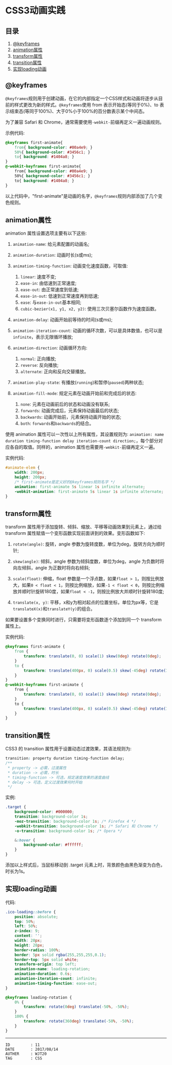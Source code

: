 
# CSS3动画实践 #

## 目录 ##

1. [@keyframes](#href1)
2. [animation属性](#href2)
3. [transform属性](#href3)
4. [transition属性](#href4)
5. [实现loading动画](#href5)

## <a name="href1">@keyframes</a> ##

`@keyframes`规则用于创建动画，在它的内部指定一个CSS样式和动画将逐步从目前的样式更改为新的样式。`@keyframes`使用 from 表示开始态(等同于0%)、to 表示结束态(等同于100%)、大于0%小于100%的百分数表示某个中间态。

为了兼容 Safari 和 Chrome，通常需要使用`-webkit-`前缀再定义一遍动画规则。

示例代码:

```css
@keyframes first-animate{
    from{ background-color: #00a4e9; }
    50%{ background-color: #3456c1; }
    to{ background: #1404a8; }
}
@-webkit-keyframes first-animate{
    from{ background-color: #00a4e9; }
    50%{ background-color: #3456c1; }
    to{ background: #1404a8; }
}
```

以上代码中，"first-animate"是动画的名字，`@keyframes`规则内部添加了几个变色规则。

## <a name="href2">animation属性</a> ##

animation 属性设置选项主要有以下这些:

1. `animation-name`: 给元素配置的动画名;

2. `animation-duration`: 动画时长(s或ms);

3. `animation-timing-function`: 动画变化速度函数，可取值:

    1. `linear`: 速度不变;
    2. `ease-in`: 由低速到正常速度;
    3. `ease-out`: 由正常速度到低速;
    4. `ease-in-out`: 低速到正常速度再到低速;
    5. `ease`: 与`ease-in-out`基本相同;
    6. `cubic-bezier(x1, y1, x2, y2)`: 使用三次贝塞尔函数作为速度函数。

4. `animation-delay`: 动画开始前等待的时间(s或ms);

5. `animation-iteration-count`: 动画的循环次数，可以是具体数值，也可以是`infinite`，表示无限循环播放;

6. `animation-direction`: 动画循环方向:

    1. `normal`: 正向播放;
    2. `reverse`: 反向播放;
    3. `alternate`: 正向和反向交替播放。

7. `animation-play-state`: 有播放(`running`)和暂停(`paused`)两种状态;

8. `animation-fill-mode`: 规定元素在动画开始前和完成后的状态:

    1. `none`: 元素在动画前后的状态和动画没有联系;
    2. `forwards`: 动画完成后，元素保持动画最后的状态;
    3. `backwards`: 动画开始前，元素保持动画开始的状态;
    4. `both`: `forwards`和`backwards`的结合。

使用 animation 属性可以一次性以上所有属性，其设置规则为: `animation: name duration timing-function delay iteration-count direction;`，每个部分对应各自的取值。同样的，animation 属性也需要用`-webkit-`前缀再定义一遍。

实例代码:

```css
#animate-elem {
    width: 200px;
    height: 200px;
    /* first-animate是定义好的@keyframes规则名字 */
    animation: first-animate 5s linear 1s infinite alternate;
    -webkit-animation: first-animate 5s linear 1s infinite alternate;
}
```

## <a name="href3">transform属性</a> ##

transform 属性用于添加旋转、倾斜、缩放、平移等动画效果到元素上，通过给 transform 属性赋值一个变形函数实现前面讲到的效果。变形函数如下:

1. `rotate(angle)`: 旋转，angle 参数为旋转度数，单位为deg，旋转方向为顺时针;

2. `skew(angle)`: 倾斜，angle 参数为倾斜度数，单位为deg，angle 为负数时将向左倾斜，angle 为正数时将向右倾斜;

3. `scale(float)`: 伸缩，float 参数是一个浮点数，如果`float > 1`，则按比例放大，如果`0 < float < 1`，则按比例缩放，如果`-1 < float < 0`，则按比例缩放并顺时针旋转180度，如果`float < -1`，则按比例放大并顺时针旋转180度;

4. `translate(x, y)`: 平移，x和y为相对起点的位置坐标，单位为px等，它是`translateX(x)`和`translateY(y)`的组合。  

如果要设置多个变换同时进行，只需要将变形函数逐个添加到同一个 transform 属性上。

实例代码:

```css
@keyframes first-animate {
    from {
        transform: translate(0, 0) scale(1) skew(0deg) rotate(0deg);
    }
    to {
        transform: translate(400px, 0) scale(0.5) skew(-45deg) rotate(135deg);
    }
}
@-webkit-keyframes first-animate {
    from {
        transform: translate(0, 0) scale(1) skew(0deg) rotate(0deg);
    }
    to {
        transform: translate(400px, 0) scale(0.5) skew(-45deg) rotate(135deg);
    }
}
```

## <a name="href4">transition属性</a> ##

CSS3 的 transition 属性用于设置动态过渡效果，其语法规则为:

```css
transition: property duration timing-function delay;
/**
 * property -> 必需，过渡属性
 * duration -> 必需，时长
 * timing-function -> 可选，规定速度效果的速度曲线
 * delay -> 可选，定义过渡效果何时开始
 */
```

实例:

```css
.target {
    background-color: #000000;
    transition: background-color 1s;
    -moz-transition: background-color 1s; /* Firefox 4 */
    -webkit-transition: background-color 1s; /* Safari 和 Chrome */
    -o-transition: background-color 1s; /* Opera */

    &:hover {
        background-color: #ffffff;
    }
}
```

添加以上样式后，当鼠标移动到 .target 元素上时，背景颜色由黑色渐变为白色，时长为1s。

## <a name="href5">实现loading动画</a> ##

代码:

```css
.ico-loading::before {
    position: absolute;
    top: 50%;
    left: 50%;
    z-index: 9;
    content: '';
    width: 28px;
    height: 28px;
    border-radius: 100%;
    border: 5px solid rgba(255,255,255,0.1);
    border-top: 5px solid white;
    transform-origin: top left;
    animation-name: loading-rotation;
    animation-duration: 0.6s;
    animation-iteration-count: infinite;
    animation-timing-function: ease-out;
}

@keyframes loading-rotation {
    0% {
        transform: rotate(0deg) translate(-50%, -50%);
    }
    100% {
        transform: rotate(360deg) translate(-50%, -50%);
    }
}
```

---

```
ID         : 11
DATE       : 2017/08/14
AUTHER     : WJT20
TAG        : CSS
```
